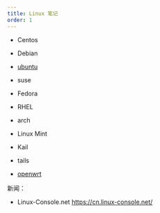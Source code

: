 ```yaml
---
title: Linux 笔记
order: 1
---
```


+ Centos
+ Debian
+ [ubuntu](./ubuntu/introduction.md)
+ suse
+ Fedora
+ RHEL
+ arch
+ Linux Mint
+ Kail
+ tails

+ [openwrt](./openwrt/README.md)

新闻：

+ Linux-Console.net <https://cn.linux-console.net/>

